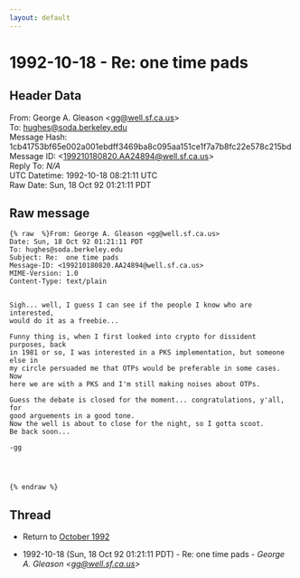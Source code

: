 ```yaml
---
layout: default
---
```


# 1992-10-18 - Re:  one time pads

## Header Data

From: George A. Gleason \<gg@well.sf.ca.us\><br>
To: hughes@soda.berkeley.edu<br>
Message Hash: 1cb41753bf65e002a001ebdff3469ba8c095aa151ce1f7a7b8fc22e578c215bd<br>
Message ID: \<199210180820.AA24894@well.sf.ca.us\><br>
Reply To: _N/A_<br>
UTC Datetime: 1992-10-18 08:21:11 UTC<br>
Raw Date: Sun, 18 Oct 92 01:21:11 PDT<br>

## Raw message

```
{% raw  %}From: George A. Gleason <gg@well.sf.ca.us>
Date: Sun, 18 Oct 92 01:21:11 PDT
To: hughes@soda.berkeley.edu
Subject: Re:  one time pads
Message-ID: <199210180820.AA24894@well.sf.ca.us>
MIME-Version: 1.0
Content-Type: text/plain


Sigh... well, I guess I can see if the people I know who are interested,
would do it as a freebie...

Funny thing is, when I first looked into crypto for dissident purposes, back
in 1981 or so, I was interested in a PKS implementation, but someone else in
my circle persuaded me that OTPs would be preferable in some cases.  Now
here we are with a PKS and I'm still making noises about OTPs.  

Guess the debate is closed for the moment... congratulations, y'all, for
good arguements in a good tone.  
Now the well is about to close for the night, so I gotta scoot. 
Be back soon...

-gg




{% endraw %}
```

## Thread

+ Return to [October 1992](/years/1992/10)

+ 1992-10-18 (Sun, 18 Oct 92 01:21:11 PDT) - Re:  one time pads - _George A. Gleason \<gg@well.sf.ca.us\>_

